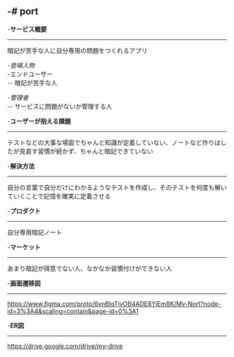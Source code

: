 -# port
-  
-**サービス概要**  
***
暗記が苦手な人に自分専用の問題をつくれるアプリ  
  
-*登場人物*  
-エンドユーザー  
-- 暗記が苦手な人  
  
-*管理者*  
-- サービスに問題がないか管理する人  
  
-**ユーザーが抱える課題**  
***
テストなどの大事な場面でちゃんと知識が定着していない、ノートなど作りはしたが見直す習慣が続かず、ちゃんと暗記できていない  
  
-**解決方法**  
***
自分の言葉で自分だけにわかるようなテストを作成し、そのテストを何度も解いていくことで記憶を確実に定着させる  
  
-**プロダクト**  
***
自分専用暗記ノート  
  
-**マーケット**  
***
あまり暗記が得意でない人、なかなか習慣付けができない人  
  
-**画面遷移図**  
***
https://www.figma.com/proto/6vnBIqTjvOB4ADE8YjEm8K/My-Nort?node-id=3%3A4&scaling=contain&page-id=0%3A1
  
-**ER図**  
***
https://drive.google.com/drive/my-drive